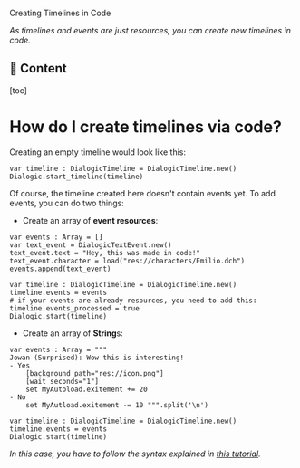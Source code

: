 <div class="header-banner blurple">
     <div class="header-label blurple">Creating Timelines in Code</div>
</div>

*As timelines and events are just resources, you can create new timelines in code.*

## 📜 Content
[toc]

# How do I create timelines via code?

Creating an empty timeline would look like this:

```gdscript
var timeline : DialogicTimeline = DialogicTimeline.new()
Dialogic.start_timeline(timeline)
```

Of course, the timeline created here doesn't contain events yet. To add events, you can do two things:

- Create an array of **event resources**:

```gdscript
var events : Array = []
var text_event = DialogicTextEvent.new()
text_event.text = "Hey, this was made in code!"
text_event.character = load("res://characters/Emilio.dch")
events.append(text_event)

var timeline : DialogicTimeline = DialogicTimeline.new()
timeline.events = events
# if your events are already resources, you need to add this:
timeline.events_processed = true
Dialogic.start(timeline)
```

- Create an array of **String**s:

```gdscript
var events : Array = """
Jowan (Surprised): Wow this is interesting!
- Yes
    [background path="res://icon.png"]
    [wait seconds="1"]
    set MyAutoload.exitement += 20
- No
    set MyAutload.exitement -= 10 """.split('\n')

var timeline : DialogicTimeline = DialogicTimeline.new()
timeline.events = events
Dialogic.start(timeline)
```

*In this case, you have to follow the syntax explained in [this tutorial](timeline-text-syntax.md).*
